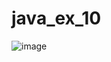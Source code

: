 # java_ex_10
![image](https://github.com/PonguTracer/java_ex_10/assets/67764701/a5ad7778-edc7-4b06-8d02-602f88157600)
